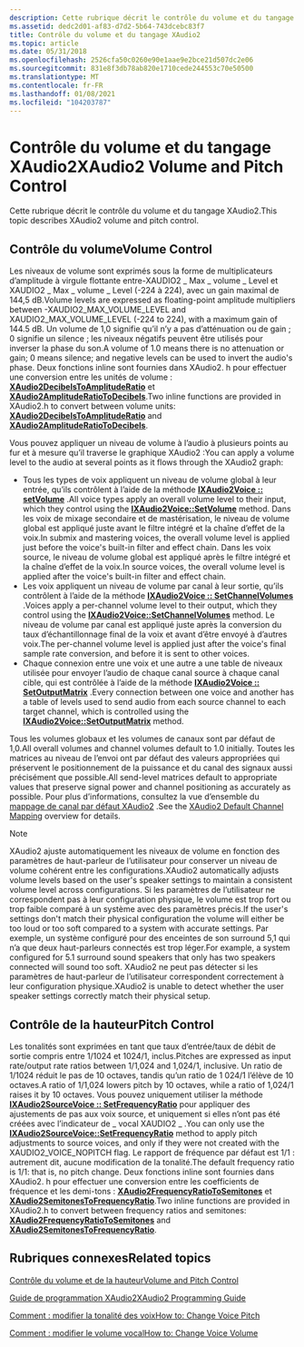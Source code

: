 ```yaml
---
description: Cette rubrique décrit le contrôle du volume et du tangage XAudio2.
ms.assetid: dedc2d01-af83-d7d2-5b64-743dcebc83f7
title: Contrôle du volume et du tangage XAudio2
ms.topic: article
ms.date: 05/31/2018
ms.openlocfilehash: 2526cfa50c0260e90e1aae9e2bce21d507dc2e06
ms.sourcegitcommit: 831e8f3db78ab820e1710cede244553c70e50500
ms.translationtype: MT
ms.contentlocale: fr-FR
ms.lasthandoff: 01/08/2021
ms.locfileid: "104203787"
---
```

# <a name="xaudio2-volume-and-pitch-control"></a><span data-ttu-id="73bd8-103">Contrôle du volume et du tangage XAudio2</span><span class="sxs-lookup"><span data-stu-id="73bd8-103">XAudio2 Volume and Pitch Control</span></span>

<span data-ttu-id="73bd8-104">Cette rubrique décrit le contrôle du volume et du tangage XAudio2.</span><span class="sxs-lookup"><span data-stu-id="73bd8-104">This topic describes XAudio2 volume and pitch control.</span></span>

## <a name="volume-control"></a><span data-ttu-id="73bd8-105">Contrôle du volume</span><span class="sxs-lookup"><span data-stu-id="73bd8-105">Volume Control</span></span>

<span data-ttu-id="73bd8-106">Les niveaux de volume sont exprimés sous la forme de multiplicateurs d’amplitude à virgule flottante entre-XAUDIO2 \_ Max \_ volume \_ Level et XAUDIO2 \_ Max \_ volume \_ Level (-224 à 224), avec un gain maximal de 144,5 dB.</span><span class="sxs-lookup"><span data-stu-id="73bd8-106">Volume levels are expressed as floating-point amplitude multipliers between -XAUDIO2\_MAX\_VOLUME\_LEVEL and XAUDIO2\_MAX\_VOLUME\_LEVEL (-224 to 224), with a maximum gain of 144.5 dB.</span></span> <span data-ttu-id="73bd8-107">Un volume de 1,0 signifie qu’il n’y a pas d’atténuation ou de gain ; 0 signifie un silence ; les niveaux négatifs peuvent être utilisés pour inverser la phase du son.</span><span class="sxs-lookup"><span data-stu-id="73bd8-107">A volume of 1.0 means there is no attenuation or gain; 0 means silence; and negative levels can be used to invert the audio's phase.</span></span> <span data-ttu-id="73bd8-108">Deux fonctions inline sont fournies dans XAudio2. h pour effectuer une conversion entre les unités de volume : [**XAudio2DecibelsToAmplitudeRatio**](/windows/desktop/api/xaudio2/nf-xaudio2-xaudio2decibelstoamplituderatio) et [**XAudio2AmplitudeRatioToDecibels**](/windows/desktop/api/xaudio2/nf-xaudio2-xaudio2amplituderatiotodecibels).</span><span class="sxs-lookup"><span data-stu-id="73bd8-108">Two inline functions are provided in XAudio2.h to convert between volume units: [**XAudio2DecibelsToAmplitudeRatio**](/windows/desktop/api/xaudio2/nf-xaudio2-xaudio2decibelstoamplituderatio) and [**XAudio2AmplitudeRatioToDecibels**](/windows/desktop/api/xaudio2/nf-xaudio2-xaudio2amplituderatiotodecibels).</span></span>

<span data-ttu-id="73bd8-109">Vous pouvez appliquer un niveau de volume à l’audio à plusieurs points au fur et à mesure qu’il traverse le graphique XAudio2 :</span><span class="sxs-lookup"><span data-stu-id="73bd8-109">You can apply a volume level to the audio at several points as it flows through the XAudio2 graph:</span></span>

-   <span data-ttu-id="73bd8-110">Tous les types de voix appliquent un niveau de volume global à leur entrée, qu’ils contrôlent à l’aide de la méthode [**IXAudio2Voice :: setVolume**](/windows/win32/api/xaudio2/nf-xaudio2-ixaudio2voice-setvolume) .</span><span class="sxs-lookup"><span data-stu-id="73bd8-110">All voice types apply an overall volume level to their input, which they control using the [**IXAudio2Voice::SetVolume**](/windows/win32/api/xaudio2/nf-xaudio2-ixaudio2voice-setvolume) method.</span></span> <span data-ttu-id="73bd8-111">Dans les voix de mixage secondaire et de mastérisation, le niveau de volume global est appliqué juste avant le filtre intégré et la chaîne d’effet de la voix.</span><span class="sxs-lookup"><span data-stu-id="73bd8-111">In submix and mastering voices, the overall volume level is applied just before the voice's built-in filter and effect chain.</span></span> <span data-ttu-id="73bd8-112">Dans les voix source, le niveau de volume global est appliqué après le filtre intégré et la chaîne d’effet de la voix.</span><span class="sxs-lookup"><span data-stu-id="73bd8-112">In source voices, the overall volume level is applied after the voice's built-in filter and effect chain.</span></span>
-   <span data-ttu-id="73bd8-113">Les voix appliquent un niveau de volume par canal à leur sortie, qu’ils contrôlent à l’aide de la méthode [**IXAudio2Voice :: SetChannelVolumes**](/windows/win32/api/xaudio2/nf-xaudio2-ixaudio2voice-setchannelvolumes) .</span><span class="sxs-lookup"><span data-stu-id="73bd8-113">Voices apply a per-channel volume level to their output, which they control using the [**IXAudio2Voice::SetChannelVolumes**](/windows/win32/api/xaudio2/nf-xaudio2-ixaudio2voice-setchannelvolumes) method.</span></span> <span data-ttu-id="73bd8-114">Le niveau de volume par canal est appliqué juste après la conversion du taux d’échantillonnage final de la voix et avant d’être envoyé à d’autres voix.</span><span class="sxs-lookup"><span data-stu-id="73bd8-114">The per-channel volume level is applied just after the voice's final sample rate conversion, and before it is sent to other voices.</span></span>
-   <span data-ttu-id="73bd8-115">Chaque connexion entre une voix et une autre a une table de niveaux utilisée pour envoyer l’audio de chaque canal source à chaque canal cible, qui est contrôlée à l’aide de la méthode [**IXAudio2Voice :: SetOutputMatrix**](/windows/win32/api/xaudio2/nf-xaudio2-ixaudio2voice-setoutputmatrix) .</span><span class="sxs-lookup"><span data-stu-id="73bd8-115">Every connection between one voice and another has a table of levels used to send audio from each source channel to each target channel, which is controlled using the [**IXAudio2Voice::SetOutputMatrix**](/windows/win32/api/xaudio2/nf-xaudio2-ixaudio2voice-setoutputmatrix) method.</span></span>

<span data-ttu-id="73bd8-116">Tous les volumes globaux et les volumes de canaux sont par défaut de 1,0.</span><span class="sxs-lookup"><span data-stu-id="73bd8-116">All overall volumes and channel volumes default to 1.0 initially.</span></span> <span data-ttu-id="73bd8-117">Toutes les matrices au niveau de l’envoi ont par défaut des valeurs appropriées qui préservent le positionnement de la puissance et du canal des signaux aussi précisément que possible.</span><span class="sxs-lookup"><span data-stu-id="73bd8-117">All send-level matrices default to appropriate values that preserve signal power and channel positioning as accurately as possible.</span></span> <span data-ttu-id="73bd8-118">Pour plus d’informations, consultez la vue d’ensemble du [mappage de canal par défaut XAudio2](xaudio2-default-channel-mapping.md) .</span><span class="sxs-lookup"><span data-stu-id="73bd8-118">See the [XAudio2 Default Channel Mapping](xaudio2-default-channel-mapping.md) overview for details.</span></span>

> [!Note]  
> <span data-ttu-id="73bd8-119">XAudio2 ajuste automatiquement les niveaux de volume en fonction des paramètres de haut-parleur de l’utilisateur pour conserver un niveau de volume cohérent entre les configurations.</span><span class="sxs-lookup"><span data-stu-id="73bd8-119">XAudio2 automatically adjusts volume levels based on the user's speaker settings to maintain a consistent volume level across configurations.</span></span> <span data-ttu-id="73bd8-120">Si les paramètres de l’utilisateur ne correspondent pas à leur configuration physique, le volume est trop fort ou trop faible comparé à un système avec des paramètres précis.</span><span class="sxs-lookup"><span data-stu-id="73bd8-120">If the user's settings don't match their physical configuration the volume will either be too loud or too soft compared to a system with accurate settings.</span></span> <span data-ttu-id="73bd8-121">Par exemple, un système configuré pour des enceintes de son surround 5,1 qui n’a que deux haut-parleurs connectés est trop léger.</span><span class="sxs-lookup"><span data-stu-id="73bd8-121">For example, a system configured for 5.1 surround sound speakers that only has two speakers connected will sound too soft.</span></span> <span data-ttu-id="73bd8-122">XAudio2 ne peut pas détecter si les paramètres de haut-parleur de l’utilisateur correspondent correctement à leur configuration physique.</span><span class="sxs-lookup"><span data-stu-id="73bd8-122">XAudio2 is unable to detect whether the user speaker settings correctly match their physical setup.</span></span>

 

## <a name="pitch-control"></a><span data-ttu-id="73bd8-123">Contrôle de la hauteur</span><span class="sxs-lookup"><span data-stu-id="73bd8-123">Pitch Control</span></span>

<span data-ttu-id="73bd8-124">Les tonalités sont exprimées en tant que taux d’entrée/taux de débit de sortie compris entre 1/1024 et 1024/1, inclus.</span><span class="sxs-lookup"><span data-stu-id="73bd8-124">Pitches are expressed as input rate/output rate ratios between 1/1,024 and 1,024/1, inclusive.</span></span> <span data-ttu-id="73bd8-125">Un ratio de 1/1024 réduit le pas de 10 octaves, tandis qu’un ratio de 1 024/1 l’élève de 10 octaves.</span><span class="sxs-lookup"><span data-stu-id="73bd8-125">A ratio of 1/1,024 lowers pitch by 10 octaves, while a ratio of 1,024/1 raises it by 10 octaves.</span></span> <span data-ttu-id="73bd8-126">Vous pouvez uniquement utiliser la méthode [**IXAudio2SourceVoice :: SetFrequencyRatio**](/windows/win32/api/xaudio2/nf-xaudio2-ixaudio2sourcevoice-setfrequencyratio) pour appliquer des ajustements de pas aux voix source, et uniquement si elles n’ont pas été créées avec l’indicateur de \_ vocal XAUDIO2 \_ .</span><span class="sxs-lookup"><span data-stu-id="73bd8-126">You can only use the [**IXAudio2SourceVoice::SetFrequencyRatio**](/windows/win32/api/xaudio2/nf-xaudio2-ixaudio2sourcevoice-setfrequencyratio) method to apply pitch adjustments to source voices, and only if they were not created with the XAUDIO2\_VOICE\_NOPITCH flag.</span></span> <span data-ttu-id="73bd8-127">Le rapport de fréquence par défaut est 1/1 : autrement dit, aucune modification de la tonalité.</span><span class="sxs-lookup"><span data-stu-id="73bd8-127">The default frequency ratio is 1/1: that is, no pitch change.</span></span> <span data-ttu-id="73bd8-128">Deux fonctions inline sont fournies dans XAudio2. h pour effectuer une conversion entre les coefficients de fréquence et les demi-tons : [**XAudio2FrequencyRatioToSemitones**](/windows/desktop/api/xaudio2/nf-xaudio2-xaudio2frequencyratiotosemitones) et [**XAudio2SemitonesToFrequencyRatio**](/windows/desktop/api/xaudio2/nf-xaudio2-xaudio2semitonestofrequencyratio).</span><span class="sxs-lookup"><span data-stu-id="73bd8-128">Two inline functions are provided in XAudio2.h to convert between frequency ratios and semitones: [**XAudio2FrequencyRatioToSemitones**](/windows/desktop/api/xaudio2/nf-xaudio2-xaudio2frequencyratiotosemitones) and [**XAudio2SemitonesToFrequencyRatio**](/windows/desktop/api/xaudio2/nf-xaudio2-xaudio2semitonestofrequencyratio).</span></span>

## <a name="related-topics"></a><span data-ttu-id="73bd8-129">Rubriques connexes</span><span class="sxs-lookup"><span data-stu-id="73bd8-129">Related topics</span></span>

<dl> <dt>

[<span data-ttu-id="73bd8-130">Contrôle du volume et de la hauteur</span><span class="sxs-lookup"><span data-stu-id="73bd8-130">Volume and Pitch Control</span></span>](volume-and-pitch-control.md)
</dt> <dt>

[<span data-ttu-id="73bd8-131">Guide de programmation XAudio2</span><span class="sxs-lookup"><span data-stu-id="73bd8-131">XAudio2 Programming Guide</span></span>](programming-guide.md)
</dt> <dt>

[<span data-ttu-id="73bd8-132">Comment : modifier la tonalité des voix</span><span class="sxs-lookup"><span data-stu-id="73bd8-132">How to: Change Voice Pitch</span></span>](how-to--change-voice-pitch.md)
</dt> <dt>

[<span data-ttu-id="73bd8-133">Comment : modifier le volume vocal</span><span class="sxs-lookup"><span data-stu-id="73bd8-133">How to: Change Voice Volume</span></span>](how-to--change-voice-volume.md)
</dt> </dl>

 

 
